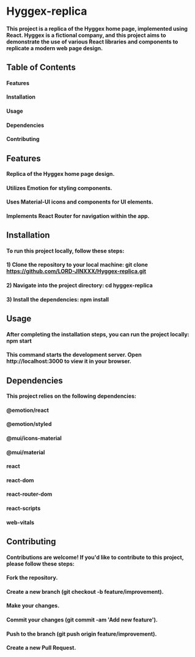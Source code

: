# Hyggex-replica

#### This project is a replica of the Hyggex home page, implemented using React. Hyggex is a fictional company, and this project aims to demonstrate the use of various React libraries and components to replicate a modern web page design.

## Table of Contents

#### Features
#### Installation
#### Usage
#### Dependencies
#### Contributing

## Features

#### Replica of the Hyggex home page design.
#### Utilizes Emotion for styling components.
#### Uses Material-UI icons and components for UI elements.
#### Implements React Router for navigation within the app.

## Installation

#### To run this project locally, follow these steps:
#### 1) Clone the repository to your local machine: git clone https://github.com/LORD-JINXXX/Hyggex-replica.git
#### 2) Navigate into the project directory: cd hyggex-replica
#### 3) Install the dependencies: npm install

## Usage

#### After completing the installation steps, you can run the project locally: npm start
#### This command starts the development server. Open http://localhost:3000 to view it in your browser.

## Dependencies

#### This project relies on the following dependencies:

#### @emotion/react
#### @emotion/styled
#### @mui/icons-material
#### @mui/material
#### react
#### react-dom
#### react-router-dom
#### react-scripts
#### web-vitals

## Contributing

#### Contributions are welcome! If you'd like to contribute to this project, please follow these steps:

#### Fork the repository.
#### Create a new branch (git checkout -b feature/improvement).
#### Make your changes.
#### Commit your changes (git commit -am 'Add new feature').
#### Push to the branch (git push origin feature/improvement).
#### Create a new Pull Request.












